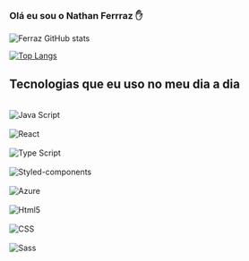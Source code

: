 ### Olá eu sou o Nathan Ferrraz ✋

![Ferraz GitHub stats](https://github-readme-stats.vercel.app/api?username=FerrazNathan&show_icons=true&theme=radical)

[![Top Langs](https://github-readme-stats.vercel.app/api/top-langs/?username=FerrazNathan&layout=compact)](https://github.com/FerrazNathan/github-readme-stats)

## Tecnologias que eu uso no meu dia a dia

<div style= 'display: inline_block'><br />
  <img align= 'center' alt='Java Script' src= 'https://img.shields.io/badge/JavaScript-F7DF1E?style=for-the-badge&logo=javascript&logoColor=black' />
</div>
<div style= 'display: inline_block'><br />
  <img align= 'center' alt='React' src= 'https://img.shields.io/badge/React-20232A?style=for-the-badge&logo=react&logoColor=61DAFB' />
</div>
<div style= 'display: inline_block'><br />
  <img align= 'center' alt='Type Script' src= 'https://img.shields.io/badge/TypeScript-007ACC?style=for-the-badge&logo=typescript&logoColor=white' />
</div>
<div style= 'display: inline_block'><br />
  <img align= 'center' alt='Styled-components' src= 'https://img.shields.io/badge/styled--components-DB7093?style=for-the-badge&logo=styled-components&logoColor=white' />
</div>
<div style= 'display: inline_block'><br />
  <img align= 'center' alt='Azure' src= '[https://img.shields.io/badge/HTML-239120?style=for-the-badge&logo=html5&logoColor=white](https://img.shields.io/badge/Microsoft_Azure-0089D6?style=for-the-badge&logo=microsoft-azure&logoColor=white)' />
</div>
<div style= 'display: inline_block'><br />
  <img align= 'center' alt='Html5' src= 'https://img.shields.io/badge/HTML-239120?style=for-the-badge&logo=html5&logoColor=white' />
</div>
<div style= 'display: inline_block'><br />
  <img align= 'center' alt='CSS' src= 'https://img.shields.io/badge/CSS-239120?&style=for-the-badge&logo=css3&logoColor=white' />
</div>
<div style= 'display: inline_block'><br />
  <img align= 'center' alt='Sass' src= 'https://img.shields.io/badge/Sass-CC6699?style=for-the-badge&logo=sass&logoColor=white' />
</div>
<!--
**FerrazNathan/FerrazNathan** is a ✨ _special_ ✨ repository because its `README.md` (this file) appears on your GitHub profile.
